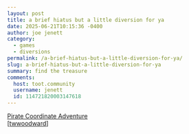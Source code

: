 ```yaml
---
layout: post
title: a brief hiatus but a little diversion for ya
date: 2025-06-21T10:15:36 -0400
author: joe jenett
category:
  - games
  - diversions
permalink: /a-brief-hiatus-but-a-little-diversion-for-ya/
slug: a-brief-hiatus-but-a-little-diversion-for-ya
summary: find the treasure
comments:
  host: toot.community
  username: jenett
  id: 114721820003147618
---
```

<a title="I be Captain Polly, and I'll help ye find the buried treasure!" href="https://canva-experimental.com/embed/view/capable-diamond">Pirate Coordinate Adventure</a><br>[<a title="source" href="https://pinboard.in/u:twwoodward">twwoodward</a>]

<a href="https://brid.gy/publish/mastodon"></a>
